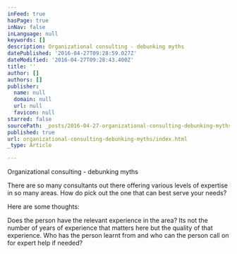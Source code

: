 ```yaml
---
inFeed: true
hasPage: true
inNav: false
inLanguage: null
keywords: []
description: Organizational consulting - debunking myths
datePublished: '2016-04-27T09:28:59.027Z'
dateModified: '2016-04-27T09:28:43.400Z'
title: ''
author: []
authors: []
publisher:
  name: null
  domain: null
  url: null
  favicon: null
starred: false
sourcePath: _posts/2016-04-27-organizational-consulting-debunking-myths.md
published: true
url: organizational-consulting-debunking-myths/index.html
_type: Article

---
```

Organizational consulting - debunking myths

There are so many consultants out there offering various levels of expertise in so many areas. How do pick out the one that can best serve your needs?

Here are some thoughts:

Does the person have the relevant experience in the area? Its not the number of years of experience that matters here but the quality of that experience. Who has the person learnt from and who can the person call on for expert help if needed?
